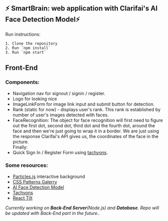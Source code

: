 ## ⚡️ SmartBrain: web application with Clarifai's AI Face Detection Model⚡️

Run instructions:
```
1. Clone the repository
2. Run `npm install`
3. Run `npm start`
```
## Front-End
### **Components:** 
- Navigation nav for signout / signin / register.
- Logo for looking nice
- ImageLinkForm for image link input and submit button for detection.
- Rank (static for now) - displays user's rank. This rank is established by number of user's images detected with faces.
- FaceRecognition:
  The object for face recognition will first need to figure out the first dot, second dot, third dot and the fourth dot, around the face and then we're just going to wrap it in a border. We are just using the response Clarifai's API gives us, the coordinates of the face in the picture. \
Finally:
- Quick Sign In / Register Form using [tachyons](https://tachyons.io/components/forms/sign-in/index.html). 

### **Some resources:**

- [Particles.js](https://vincentgarreau.com/particles.js/) interactive background
- [CSS Patterns Galerry](http://projects.verou.me/css3patterns/)
- [AI Face Detection Model](https://www.clarifai.com/models/ai-face-detection)
- [Tachyons](https://tachyons.io/)
- [React Tilt](https://awesomeopensource.com/project/jonathandion/react-tilt)

*Currently working on **Back-End Server**(Node.js) and **Database**.* 
*Repo will be updated with Back-End part in the future..*
